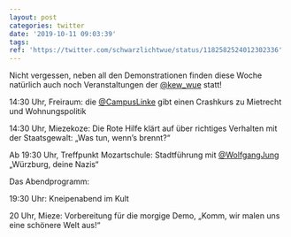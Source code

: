```yaml
---
layout: post
categories: twitter
date: '2019-10-11 09:03:39'
tags: 
ref: 'https://twitter.com/schwarzlichtwue/status/1182582524012302336'
---
```

Nicht vergessen, neben all den Demonstrationen finden diese Woche natürlich auch noch Veranstaltungen der [@kew_wue](https://twitter.com/kew_wue) statt!



14:30 Uhr, Freiraum: die [@CampusLinke](https://twitter.com/CampusLinke) gibt einen Crashkurs zu Mietrecht und Wohnungspolitik





14:30 Uhr, Miezekoze: Die Rote Hilfe klärt auf über richtiges Verhalten mit der Staatsgewalt: „Was tun, wenn’s brennt?“



Ab 19:30 Uhr, Treffpunkt Mozartschule: Stadtführung mit [@WolfgangJung](https://twitter.com/WolfgangJung) „Würzburg, deine Nazis“





Das Abendprogramm:



19:30 Uhr: Kneipenabend im Kult



20 Uhr, Mieze: Vorbereitung für die morgige Demo, „Komm, wir malen uns eine schönere Welt aus!“



